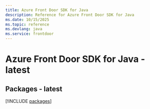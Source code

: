 ```yaml
---
title: Azure Front Door SDK for Java
description: Reference for Azure Front Door SDK for Java
ms.date: 10/15/2025
ms.topic: reference
ms.devlang: java
ms.service: frontdoor
---
```

# Azure Front Door SDK for Java - latest
## Packages - latest
[!INCLUDE [packages](front-door-index.md)]